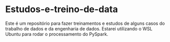 # Estudos-e-treino-de-data



Este é um repositório para fazer treinamentos e estudos de alguns casos do trabalho de dados e da engenharia de dados. Estarei utilizando o WSL Ubuntu para rodar o processamento do PySpark.